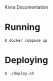 Kivra Documentation

# Running
```shell
$ docker compose up
```

# Deploying
```shell
$ ./deploy.sh
```
